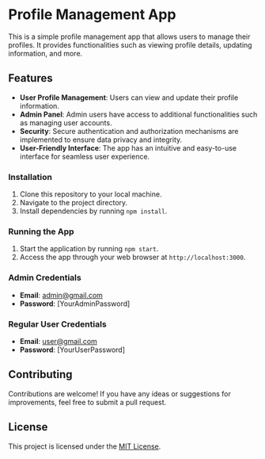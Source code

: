 # Profile Management App

This is a simple profile management app that allows users to manage their profiles. It provides functionalities such as viewing profile details, updating information, and more.

## Features

- **User Profile Management**: Users can view and update their profile information.
- **Admin Panel**: Admin users have access to additional functionalities such as managing user accounts.
- **Security**: Secure authentication and authorization mechanisms are implemented to ensure data privacy and integrity.
- **User-Friendly Interface**: The app has an intuitive and easy-to-use interface for seamless user experience.


### Installation

1. Clone this repository to your local machine.
2. Navigate to the project directory.
3. Install dependencies by running `npm install`.

### Running the App

1. Start the application by running `npm start`.
2. Access the app through your web browser at `http://localhost:3000`.

### Admin Credentials

- **Email**: admin@gmail.com
- **Password**: [YourAdminPassword]

### Regular User Credentials

- **Email**: user@gmail.com
- **Password**: [YourUserPassword]

<!-- ## Technologies Used

- **Frontend**: React.js
- **Backend**: Node.js, Express.js
- **Database**: MongoDB
- **Authentication**: JSON Web Tokens (JWT) -->

## Contributing

Contributions are welcome! If you have any ideas or suggestions for improvements, feel free to submit a pull request.

## License

This project is licensed under the [MIT License](LICENSE).
